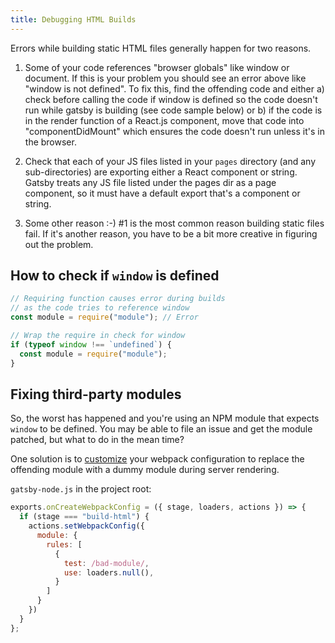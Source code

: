 ```yaml
---
title: Debugging HTML Builds
---
```


Errors while building static HTML files generally happen for two reasons.

1. Some of your code references "browser globals" like window or document. If
   this is your problem you should see an error above like "window is not
   defined". To fix this, find the offending code and either a) check before
   calling the code if window is defined so the code doesn't run while gatsby is
   building (see code sample below) or b) if the code is in the render function
   of a React.js component, move that code into "componentDidMount" which
   ensures the code doesn't run unless it's in the browser.

2. Check that each of your JS files listed in your `pages` directory (and any
   sub-directories) are exporting either a React component or string. Gatsby
   treats any JS file listed under the pages dir as a page component, so it must
   have a default export that's a component or string.

3. Some other reason :-) #1 is the most common reason building static files
   fail. If it's another reason, you have to be a bit more creative in figuring
   out the problem.

## How to check if `window` is defined

```javascript
// Requiring function causes error during builds
// as the code tries to reference window
const module = require("module"); // Error

// Wrap the require in check for window
if (typeof window !== `undefined`) {
  const module = require("module");
}
```

## Fixing third-party modules

So, the worst has happened and you're using an NPM module that expects `window`
to be defined. You may be able to file an issue and get the module patched, but
what to do in the mean time?

One solution is to [customize](/docs/add-custom-webpack-config) your webpack
configuration to replace the offending module with a dummy module during server
rendering.

`gatsby-node.js` in the project root:

```js
exports.onCreateWebpackConfig = ({ stage, loaders, actions }) => {
  if (stage === "build-html") {
    actions.setWebpackConfig({
      module: {
        rules: [
          {
            test: /bad-module/,
            use: loaders.null(),
          }
        ]
      }
    })
  }
};
```
